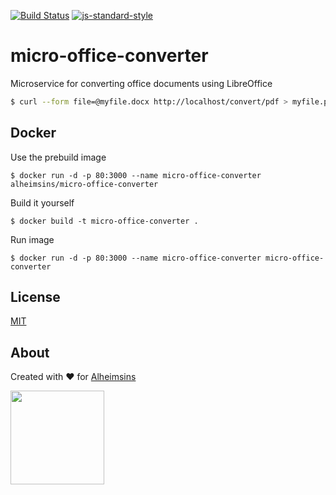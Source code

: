 [![Build Status](https://travis-ci.com/Alheimsins/micro-office-converter.svg?branch=master)](https://travis-ci.com/Alheimsins/micro-office-converter)
[![js-standard-style](https://img.shields.io/badge/code%20style-standard-brightgreen.svg?style=flat)](https://github.com/feross/standard)

# micro-office-converter

Microservice for converting office documents using LibreOffice

```bash
$ curl --form file=@myfile.docx http://localhost/convert/pdf > myfile.pdf
```

## Docker

Use the prebuild image 

```
$ docker run -d -p 80:3000 --name micro-office-converter alheimsins/micro-office-converter
```

Build it yourself

```
$ docker build -t micro-office-converter .
```

Run image

```
$ docker run -d -p 80:3000 --name micro-office-converter micro-office-converter
```


## License

[MIT](LICENSE)

## About

Created with ❤ for [Alheimsins](https://alheimsins.net)

<img src="https://image.ibb.co/dPH08G/logo_black.png" height="150px" width="150px" />